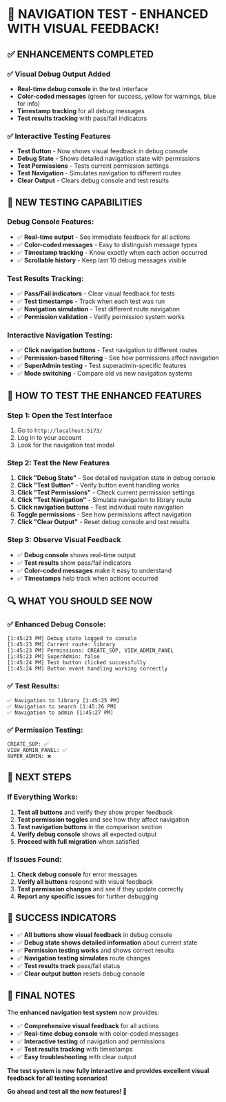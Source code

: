 # 🎉 **NAVIGATION TEST - ENHANCED WITH VISUAL FEEDBACK!**

## ✅ **ENHANCEMENTS COMPLETED**

### **✅ Visual Debug Output Added**
- **Real-time debug console** in the test interface
- **Color-coded messages** (green for success, yellow for warnings, blue for info)
- **Timestamp tracking** for all debug messages
- **Test results tracking** with pass/fail indicators

### **✅ Interactive Testing Features**
- **Test Button** - Now shows visual feedback in debug console
- **Debug State** - Shows detailed navigation state with permissions
- **Test Permissions** - Tests current permission settings
- **Test Navigation** - Simulates navigation to different routes
- **Clear Output** - Clears debug console and test results

## 🧪 **NEW TESTING CAPABILITIES**

### **Debug Console Features:**
- ✅ **Real-time output** - See immediate feedback for all actions
- ✅ **Color-coded messages** - Easy to distinguish message types
- ✅ **Timestamp tracking** - Know exactly when each action occurred
- ✅ **Scrollable history** - Keep last 10 debug messages visible

### **Test Results Tracking:**
- ✅ **Pass/Fail indicators** - Clear visual feedback for tests
- ✅ **Test timestamps** - Track when each test was run
- ✅ **Navigation simulation** - Test different route navigation
- ✅ **Permission validation** - Verify permission system works

### **Interactive Navigation Testing:**
- ✅ **Click navigation buttons** - Test navigation to different routes
- ✅ **Permission-based filtering** - See how permissions affect navigation
- ✅ **SuperAdmin testing** - Test superadmin-specific features
- ✅ **Mode switching** - Compare old vs new navigation systems

## 🚀 **HOW TO TEST THE ENHANCED FEATURES**

### **Step 1: Open the Test Interface**
1. Go to `http://localhost:5173/`
2. Log in to your account
3. Look for the navigation test modal

### **Step 2: Test the New Features**
1. **Click "Debug State"** - See detailed navigation state in debug console
2. **Click "Test Button"** - Verify button event handling works
3. **Click "Test Permissions"** - Check current permission settings
4. **Click "Test Navigation"** - Simulate navigation to library route
5. **Click navigation buttons** - Test individual route navigation
6. **Toggle permissions** - See how permissions affect navigation
7. **Click "Clear Output"** - Reset debug console and test results

### **Step 3: Observe Visual Feedback**
- ✅ **Debug console** shows real-time output
- ✅ **Test results** show pass/fail indicators
- ✅ **Color-coded messages** make it easy to understand
- ✅ **Timestamps** help track when actions occurred

## 🔍 **WHAT YOU SHOULD SEE NOW**

### **✅ Enhanced Debug Console:**
```
[1:45:23 PM] Debug state logged to console
[1:45:23 PM] Current route: library
[1:45:23 PM] Permissions: CREATE_SOP, VIEW_ADMIN_PANEL
[1:45:23 PM] SuperAdmin: false
[1:45:24 PM] Test button clicked successfully
[1:45:24 PM] Button event handling working correctly
```

### **✅ Test Results:**
```
✅ Navigation to library [1:45:25 PM]
✅ Navigation to search [1:45:26 PM]
✅ Navigation to admin [1:45:27 PM]
```

### **✅ Permission Testing:**
```
CREATE_SOP: ✅
VIEW_ADMIN_PANEL: ✅
SUPER_ADMIN: ❌
```

## 🎯 **NEXT STEPS**

### **If Everything Works:**
1. **Test all buttons** and verify they show proper feedback
2. **Test permission toggles** and see how they affect navigation
3. **Test navigation buttons** in the comparison section
4. **Verify debug console** shows all expected output
5. **Proceed with full migration** when satisfied

### **If Issues Found:**
1. **Check debug console** for error messages
2. **Verify all buttons** respond with visual feedback
3. **Test permission changes** and see if they update correctly
4. **Report any specific issues** for further debugging

## 🎉 **SUCCESS INDICATORS**

- ✅ **All buttons show visual feedback** in debug console
- ✅ **Debug state shows detailed information** about current state
- ✅ **Permission testing works** and shows correct results
- ✅ **Navigation testing simulates** route changes
- ✅ **Test results track** pass/fail status
- ✅ **Clear output button** resets debug console

## 📝 **FINAL NOTES**

The **enhanced navigation test system** now provides:

- ✅ **Comprehensive visual feedback** for all actions
- ✅ **Real-time debug console** with color-coded messages
- ✅ **Interactive testing** of navigation and permissions
- ✅ **Test results tracking** with timestamps
- ✅ **Easy troubleshooting** with clear output

**The test system is now fully interactive and provides excellent visual feedback for all testing scenarios!**

**Go ahead and test all the new features! 🚀** 